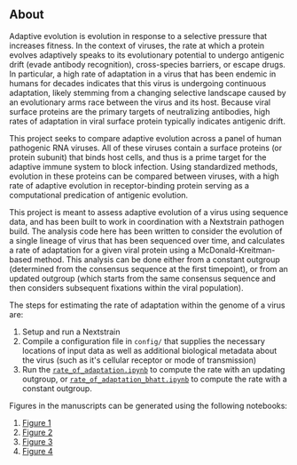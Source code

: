 ## About

Adaptive evolution is evolution in response to a selective pressure that increases fitness. In the context of viruses, the rate at which a protein evolves adaptively speaks to its evolutionary potential to undergo antigenic drift (evade antibody recognition), cross-species barriers, or escape drugs. In particular, a high rate of adaptation in a virus that has been endemic in humans for decades indicates that this virus is undergoing continuous adaptation, likely stemming from a changing selective landscape caused by an evolutionary arms race between the virus and its host. Because viral surface proteins are the primary targets of neutralizing antibodies, high rates of adaptation in viral surface protein typically indicates antigenic drift.

This project seeks to compare adaptive evolution across a panel of human pathogenic RNA viruses. All of these viruses contain a surface proteins (or protein subunit) that binds host cells, and thus is a prime target for the adaptive immune system to block infection. Using standardized methods, evolution in these proteins can be compared between viruses, with a high rate of adaptive evolution in receptor-binding protein serving as a computational predication of antigenic evolution. 

This project is meant to assess adaptive evolution of a virus using sequence data, and has been built to work in coordination with a Nextstrain pathogen build. The analysis code here has been written to consider the evolution of a single lineage of virus that has been sequenced over time, and calculates a rate of adaptation for a given viral protein using a McDonald-Kreitman-based method. This analysis can be done either from a constant outgroup (determined from the consensus sequence at the first timepoint), or from an updated outgroup (which starts from the same consensus sequence and then considers subsequent fixations within the viral population). 

The steps for estimating the rate of adaptation within the genome of a virus are:
1. Setup and run a Nextstrain
2. Compile a configuration file in `config/` that supplies the necessary locations of input data as well as additional biological metadata about the virus (such as it's cellular receptor or mode of transmission)
3. Run the [`rate_of_adaptation.ipynb`](https://github.com/blab/adaptive-evolution/blob/master/adaptive-evolution-analysis/rate_of_adaptation.ipynb) to compute the rate with an updating outgroup, or [`rate_of_adaptation_bhatt.ipynb`](https://github.com/blab/adaptive-evolution/blob/master/adaptive-evolution-analysis/rate_of_adaptation_bhatt.ipynb) to compute the rate with a constant outgroup.

Figures in the manuscripts can be generated using the following notebooks:
1. [Figure 1](https://github.com/blab/adaptive-evolution/blob/master/adaptive-evolution-analysis/Figure1.ipynb)
2. [Figure 2](https://github.com/blab/adaptive-evolution/blob/master/adaptive-evolution-analysis/Figure2.ipynb)
3. [Figure 3](https://github.com/blab/adaptive-evolution/blob/master/adaptive-evolution-analysis/Figure3.ipynb)
4. [Figure 4](https://github.com/blab/adaptive-evolution/blob/master/adaptive-evolution-analysis/Figure4.ipynb)
